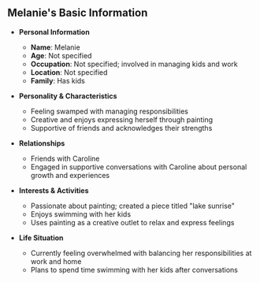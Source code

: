 ## Melanie's Basic Information

- **Personal Information**
  - **Name**: Melanie
  - **Age**: Not specified
  - **Occupation**: Not specified; involved in managing kids and work
  - **Location**: Not specified
  - **Family**: Has kids

- **Personality & Characteristics**
  - Feeling swamped with managing responsibilities
  - Creative and enjoys expressing herself through painting
  - Supportive of friends and acknowledges their strengths

- **Relationships**
  - Friends with Caroline
  - Engaged in supportive conversations with Caroline about personal growth and experiences

- **Interests & Activities**
  - Passionate about painting; created a piece titled "lake sunrise"
  - Enjoys swimming with her kids
  - Uses painting as a creative outlet to relax and express feelings

- **Life Situation**
  - Currently feeling overwhelmed with balancing her responsibilities at work and home
  - Plans to spend time swimming with her kids after conversations